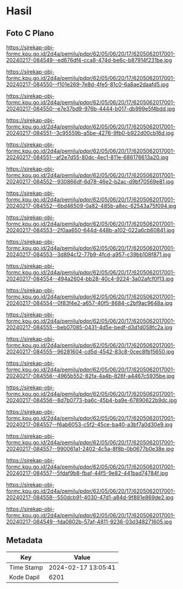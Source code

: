 # Hasil

## Foto C Plano

https://sirekap-obj-formc.kpu.go.id/2d4a/pemilu/pdpr/62/05/06/20/17/6205062017001-20240217-084549--ed676df4-cca8-474d-be6c-b87914f231be.jpg

https://sirekap-obj-formc.kpu.go.id/2d4a/pemilu/pdpr/62/05/06/20/17/6205062017001-20240217-084550--f101e269-7e8d-4fe5-81c0-6a8ae2daafd5.jpg

https://sirekap-obj-formc.kpu.go.id/2d4a/pemilu/pdpr/62/05/06/20/17/6205062017001-20240217-084550--e7e37bd9-976b-4444-b017-db999e5f4bdd.jpg

https://sirekap-obj-formc.kpu.go.id/2d4a/pemilu/pdpr/62/05/06/20/17/6205062017001-20240217-084551--3c95559b-a5be-4276-9fb0-b922d00cb16d.jpg

https://sirekap-obj-formc.kpu.go.id/2d4a/pemilu/pdpr/62/05/06/20/17/6205062017001-20240217-084551--af2e7d55-80dc-4ec1-811e-686176613a20.jpg

https://sirekap-obj-formc.kpu.go.id/2d4a/pemilu/pdpr/62/05/06/20/17/6205062017001-20240217-084552--930866df-6d78-46e2-b2ac-d9bf70569e81.jpg

https://sirekap-obj-formc.kpu.go.id/2d4a/pemilu/pdpr/62/05/06/20/17/6205062017001-20240217-084552--6bd46509-0a82-485b-a8ec-62543a75f094.jpg

https://sirekap-obj-formc.kpu.go.id/2d4a/pemilu/pdpr/62/05/06/20/17/6205062017001-20240217-084553--2f0aa650-644d-448b-a102-022a6cb60841.jpg

https://sirekap-obj-formc.kpu.go.id/2d4a/pemilu/pdpr/62/05/06/20/17/6205062017001-20240217-084553--3d894c12-77b9-4fcd-a957-c39bb108f871.jpg

https://sirekap-obj-formc.kpu.go.id/2d4a/pemilu/pdpr/62/05/06/20/17/6205062017001-20240217-084554--494a2604-bb28-40c4-9224-3a02afcf0f13.jpg

https://sirekap-obj-formc.kpu.go.id/2d4a/pemilu/pdpr/62/05/06/20/17/6205062017001-20240217-084554--0f83f4e2-a657-40f5-8684-c2bf9ac9648a.jpg

https://sirekap-obj-formc.kpu.go.id/2d4a/pemilu/pdpr/62/05/06/20/17/6205062017001-20240217-084555--beb07085-0431-4d5e-bedf-d3d1d058fc2a.jpg

https://sirekap-obj-formc.kpu.go.id/2d4a/pemilu/pdpr/62/05/06/20/17/6205062017001-20240217-084555--96281604-cd5d-4542-83c8-0cec8fb15650.jpg

https://sirekap-obj-formc.kpu.go.id/2d4a/pemilu/pdpr/62/05/06/20/17/6205062017001-20240217-084556--4965b552-82fa-4a4b-826f-a4467c5935be.jpg

https://sirekap-obj-formc.kpu.go.id/2d4a/pemilu/pdpr/62/05/06/20/17/6205062017001-20240217-084556--8d7b0773-ba6c-45b4-ba9e-67890622b9dc.jpg

https://sirekap-obj-formc.kpu.go.id/2d4a/pemilu/pdpr/62/05/06/20/17/6205062017001-20240217-084557--f6ab6053-c5f2-45ce-ba40-a3bf7a0d30e9.jpg

https://sirekap-obj-formc.kpu.go.id/2d4a/pemilu/pdpr/62/05/06/20/17/6205062017001-20240217-084557--990061a1-2402-4c5a-8f8b-0b0677b0e38e.jpg

https://sirekap-obj-formc.kpu.go.id/2d4a/pemilu/pdpr/62/05/06/20/17/6205062017001-20240217-084557--5fdaf9b8-fbaf-44f5-9e82-441bad74784f.jpg

https://sirekap-obj-formc.kpu.go.id/2d4a/pemilu/pdpr/62/05/06/20/17/6205062017001-20240217-084558--550dcb91-4030-47d1-a84d-9f881e869de2.jpg

https://sirekap-obj-formc.kpu.go.id/2d4a/pemilu/pdpr/62/05/06/20/17/6205062017001-20240217-084549--fda0802b-57af-4811-9236-03d348271605.jpg


## Metadata

| Key        | Value               |
| ---------- | ------------------- |
| Time Stamp | 2024-02-17 13:05:41 |
| Kode Dapil | 6201                |



